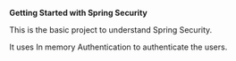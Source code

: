 **Getting Started with Spring Security**

This is the basic project to understand Spring Security.

It uses In memory Authentication to authenticate the users.



